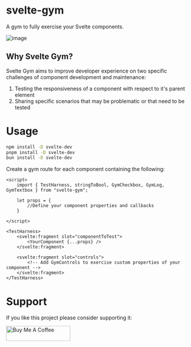 
# svelte-gym

A gym to fully exercise your Svelte components.

![image](https://github.com/paulsputer/svelte-gym/assets/4686906/b06068e8-bdbd-4efa-9155-6ef15f5023c5)


## Why Svelte Gym?

Svelte Gym aims to improve developer experience on two specific challenges of component development and maintenance:

1. Testing the responsiveness of a component with respect to it's parent element
2. Sharing specific scenarios that may be problematic or that need to be tested


# Usage

```bash
npm install -D svelte-dev
pnpm install -D svelte-dev
bun install -D svelte-dev
```

Create a gym route for each component containing the following:


```svelte
<script>
    import { TestHarness, stringToBool, GymCheckbox, GymLog, GymTextbox } from "svelte-gym";

    let props = {
        //Define your component properties and callbacks
    }

</script>

<TestHarness>
	<svelte:fragment slot="componentToTest">
		<YourComponent {...props} />
	</svelte:fragment>

	<svelte:fragment slot="controls">
		<!-- Add GymControls to exercise custom properties of your component -->
	</svelte:fragment>
</TestHarness>
```


# Support

If you like this project please consider supporting it:

<a href="https://www.buymeacoffee.com/sveltegym" target="_blank"><img src="https://cdn.buymeacoffee.com/buttons/default-orange.png" alt="Buy Me A Coffee" height="41" width="174"></a>